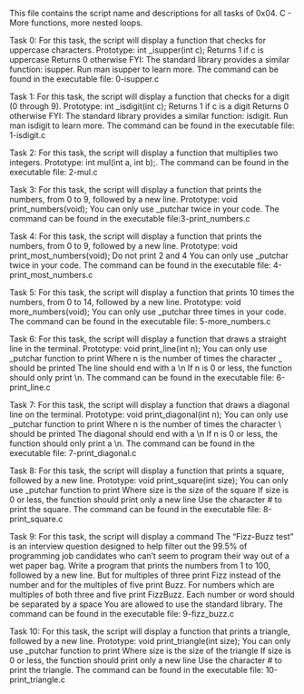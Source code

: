 This file contains the script name and descriptions for all tasks of 0x04. C - More functions, more nested loops.

Task 0: For this task, the script will display a function that checks for uppercase characters.
Prototype: int _isupper(int c);
Returns 1 if c is uppercase
Returns 0 otherwise
FYI: The standard library provides a similar function: isupper. Run man isupper to learn more. The command can be found in the executable file: 0-isupper.c


Task 1: For this task, the script will display a function that checks for a digit (0 through 9).
Prototype: int _isdigit(int c);
Returns 1 if c is a digit
Returns 0 otherwise
FYI: The standard library provides a similar function: isdigit. Run man isdigit to learn more.
The command can be found in the executable file: 1-isdigit.c

Task 2: For this task, the script will display a function that multiplies two integers.
Prototype: int mul(int a, int b);.
The command can be found in the executable file: 2-mul.c

Task 3: For this task, the script will display a function that prints the numbers, from 0 to 9, followed by a new line.
Prototype: void print_numbers(void);
You can only use _putchar twice in your code.
The command can be found in the executable file:3-print_numbers.c

Task 4: For this task, the script will display a function that prints the numbers, from 0 to 9, followed by a new line.
Prototype: void print_most_numbers(void);
Do not print 2 and 4
You can only use _putchar twice in your code.
The command can be found in the executable file: 4-print_most_numbers.c

Task 5: For this task, the script will display a function that prints 10 times the numbers, from 0 to 14, followed by a new line.
Prototype: void more_numbers(void);
You can only use _putchar three times in your code.
The command can be found in the executable file: 5-more_numbers.c

Task 6: For this task, the script will display a function that draws a straight line in the terminal.
Prototype: void print_line(int n);
You can only use _putchar function to print
Where n is the number of times the character _ should be printed
The line should end with a \n
If n is 0 or less, the function should only print \n.
The command can be found in the executable file: 6-print_line.c


Task 7: For this task, the script will display a function that draws a diagonal line on the terminal.
Prototype: void print_diagonal(int n);
You can only use _putchar function to print
Where n is the number of times the character \ should be printed
The diagonal should end with a \n
If n is 0 or less, the function should only print a \n.
The command can be found in the executable file: 7-print_diagonal.c


Task 8: For this task, the script will display a function that prints a square, followed by a new line.
Prototype: void print_square(int size);
You can only use _putchar function to print
Where size is the size of the square
If size is 0 or less, the function should print only a new line
Use the character # to print the square.
The command can be found in the executable file: 8-print_square.c


Task 9: For this task, the script will display a command The “Fizz-Buzz test” is an interview question designed to help filter out the 99.5% of programming job candidates who can’t seem to program their way out of a wet paper bag.
Write a program that prints the numbers from 1 to 100, followed by a new line. But for multiples of three print Fizz instead of the number and for the multiples of five print Buzz. For numbers which are multiples of both three and five print FizzBuzz.
Each number or word should be separated by a space
You are allowed to use the standard library.
The command can be found in the executable file: 9-fizz_buzz.c

Task 10: For this task, the script will display a function that prints a triangle, followed by a new line.
Prototype: void print_triangle(int size);
You can only use _putchar function to print
Where size is the size of the triangle
If size is 0 or less, the function should print only a new line
Use the character # to print the triangle.
The command can be found in the executable file: 10-print_triangle.c
